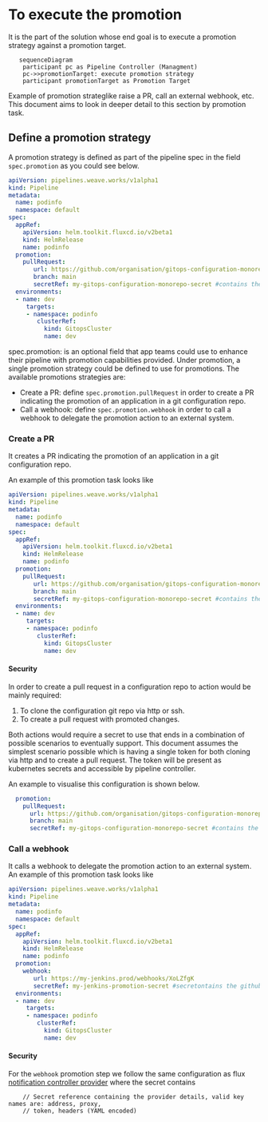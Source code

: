 # To execute the promotion

It is the part of the solution whose end goal is to execute a promotion strategy against a promotion target. 

```mermaid
   sequenceDiagram
    participant pc as Pipeline Controller (Managment)
    pc->>promotionTarget: execute promotion strategy
    participant promotionTarget as Promotion Target
```

Example of promotion strateglike raise a PR, 
call an external webhook, etc. This document aims to look in deeper detail to this section by promotion task.



## Define a promotion strategy

A promotion strategy is defined as part of the pipeline spec in the field `spec.promotion` as you could see below.
```yaml
apiVersion: pipelines.weave.works/v1alpha1
kind: Pipeline
metadata:
  name: podinfo
  namespace: default
spec:
  appRef:
    apiVersion: helm.toolkit.fluxcd.io/v2beta1
    kind: HelmRelease
    name: podinfo
  promotion:
    pullRequest:
       url: https://github.com/organisation/gitops-configuration-monorepo.git
       branch: main
       secretRef: my-gitops-configuration-monorepo-secret #contains the github token to clone and create PR  
  environments:
  - name: dev
     targets:
     - namespace: podinfo
        clusterRef:
          kind: GitopsCluster
          name: dev
```

spec.promotion: is an optional field that app teams could use to enhance their pipeline with promotion capabilities provided.
Under promotion, a single promotion strategy could be defined to use for promotions. The available promotions strategies are: 

- Create a PR: define `spec.promotion.pullRequest` in order to create a PR indicating the promotion of an application in a git configuration repo.
- Call a webhook: define `spec.promotion.webhook` in order to call a webhook to delegate the promotion action to an external system.

### Create a PR

It creates a PR indicating the promotion of an application in a git configuration repo. 

An example of this promotion task looks like 

```yaml
apiVersion: pipelines.weave.works/v1alpha1
kind: Pipeline
metadata:
  name: podinfo
  namespace: default
spec:
  appRef:
    apiVersion: helm.toolkit.fluxcd.io/v2beta1
    kind: HelmRelease
    name: podinfo
  promotion:
    pullRequest:
       url: https://github.com/organisation/gitops-configuration-monorepo.git
       branch: main
       secretRef: my-gitops-configuration-monorepo-secret #contains the github token to clone and create PR  
  environments:
  - name: dev
     targets:
     - namespace: podinfo
        clusterRef:
          kind: GitopsCluster
          name: dev
```
#### Security

In order to create a pull request in a configuration repo to action would be mainly required:

1. To clone the configuration git repo via http or ssh.
2. To create a pull request with promoted changes.

Both actions would require a secret to use that ends in a combination of possible scenarios to eventually support.
This document assumes the simplest scenario possible which is having a single token for both
cloning via http and to create a pull request. The token will be present as kubernetes secrets and accessible by pipeline controller.

An example to visualise this configuration is shown below.

```yaml
  promotion:
    pullRequest:
      url: https://github.com/organisation/gitops-configuration-monorepo.git
      branch: main
      secretRef: my-gitops-configuration-monorepo-secret #contains the github token to clone and create PR  
```
### Call a webhook 

It calls a webhook to delegate the promotion action to an external system. An example of this promotion task looks like

```yaml
apiVersion: pipelines.weave.works/v1alpha1
kind: Pipeline
metadata:
  name: podinfo
  namespace: default
spec:
  appRef:
    apiVersion: helm.toolkit.fluxcd.io/v2beta1
    kind: HelmRelease
    name: podinfo
  promotion:
    webhook:
       url: https://my-jenkins.prod/webhooks/XoLZfgK
       secretRef: my-jenkins-promotion-secret #secretontains the github token to clone and create PR  
  environments:
  - name: dev
     targets:
     - namespace: podinfo
        clusterRef:
          kind: GitopsCluster
          name: dev
```

#### Security

For the `webhook` promotion step we follow the same configuration as flux [notification controller provider](https://fluxcd.io/flux/components/notification/provider/#generic-webhook)
where the secret contains 

```
	// Secret reference containing the provider details, valid key names are: address, proxy, 
	// token, headers (YAML encoded)
```